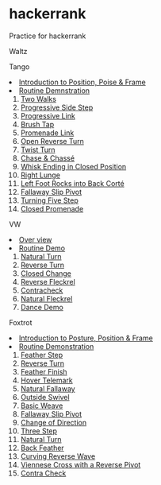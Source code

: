 # hackerrank

Practice for hackerrank


Waltz

Tango
<li> <a href="http://view.vzaar.com/1319295/video?origin=iframe"> Introduction to Position, Poise & Frame</a>
<li> <a href="http://view.vzaar.com/1319292/video?origin=iframe"> Routine Demnstration</a>
<ol>
<li> <a href="http://view.vzaar.com/1319290/video?origin=iframe"> Two Walks</a>
<li> <a href="http://view.vzaar.com/1319284/video?origin=iframe"> Progressive Side Step</a>
<li> <a href="http://view.vzaar.com/1319276/video?origin=iframe"> Progressive Link</a>
<li> <a href="http://view.vzaar.com/1329748/video?origin=iframe"> Brush Tap</a>
<li> <a href="http://view.vzaar.com/1329740/video?origin=iframe"> Promenade Link</a>
<li> <a href="http://view.vzaar.com/1329734/video?origin=iframe"> Open Reverse Turn</a>
<li> <a href="http://view.vzaar.com/1329715/video?origin=iframe"> Twist Turn</a>
<li> <a href="http://view.vzaar.com/1329697/video?origin=iframe"> Chase & Chass&eacute;</a>
<li> <a href="http://view.vzaar.com/1329677/video?origin=iframe"> Whisk Ending in Closed Position</a>
<li> <a href="http://view.vzaar.com/1329670/video?origin=iframe"> Right Lunge</a>
<li> <a href="http://view.vzaar.com/1329647/video?origin=iframe"> Left Foot Rocks into Back Cort&eacute;</a>
<li> <a href="http://view.vzaar.com/1329617/video?origin=iframe"> Fallaway Slip Pivot</a>
<li> <a href="http://view.vzaar.com/1329588/video?origin=iframe"> Turning Five Step</a>
<li> <a href="http://view.vzaar.com/1329579/video?origin=iframe"> Closed Promenade</a>

</ol>

VW
<li> <a href="http://view.vzaar.com/1319799/video?origin=iframe">Over view</a>
<li> <a href="http://view.vzaar.com/1319754/video?origin=iframe">Routine Demo</a>
<ol>
<li> <a href="http://view.vzaar.com/1319751/video?origin=iframe">Natural Turn</a>
<li> <a href="http://view.vzaar.com/1319734/video?origin=iframe">Reverse Turn</a>
<li> <a href="http://view.vzaar.com/1319724/video?origin=iframe">Closed Change</a>
<li> <a href="http://view.vzaar.com/1319714/video?origin=iframe">Reverse Fleckrel</a>
<li> <a href="http://view.vzaar.com/1319709/video?origin=iframe">Contracheck</a>
<li><a href="http://view.vzaar.com/1319701/video?origin=iframe">Natural Fleckrel</a>
<li><a href="http://view.vzaar.com/1319699/video?origin=iframe">Dance Demo</a>
</ol>

Foxtrot
<li> <a href="http://view.vzaar.com/1319528/video?origin=iframe"> Introduction to Posture, Position & Frame</a>
<li> <a href="http://view.vzaar.com/1319522/video?origin=iframe"> Routine Demonstration</a>
<ol>
<li> <a href="http://view.vzaar.com/1319520/video?origin=iframe"> Feather Step</a>
<li> <a href="http://view.vzaar.com/1319511/video?origin=iframe"> Reverse Turn</a>
<li> <a href="http://view.vzaar.com/1319485/video?origin=iframe"> Feather Finish</a>
<li> <a href="http://view.vzaar.com/1319452/video?origin=iframe"> Hover Telemark</a>
<li> <a href="http://view.vzaar.com/1319436/video?origin=iframe"> Natural Fallaway</a>
<li> <a href="http://view.vzaar.com/1319426/video?origin=iframe"> Outside Swivel</a>
<li> <a href="http://view.vzaar.com/1319418/video?origin=iframe"> Basic Weave</a>
<li> <a href="http://view.vzaar.com/1319405/video?origin=iframe"> Fallaway Slip Pivot</a>
<li> <a href="http://view.vzaar.com/1319385/video?origin=iframe"> Change of Direction</a>
<li> <a href="http://view.vzaar.com/1319369/video?origin=iframe"> Three Step</a>
<li> <a href="http://view.vzaar.com/1319358/video?origin=iframe"> Natural Turn</a>
<li> <a href="http://view.vzaar.com/1319346/video?origin=iframe"> Back Feather</a>
<li> <a href="http://view.vzaar.com/1319332/video?origin=iframe"> Curving Reverse Wave</a>
<li> <a href="http://view.vzaar.com/1319323/video?origin=iframe"> Viennese Cross with a Reverse Pivot</a>
<li> <a href="http://view.vzaar.com/1319310/video?origin=iframe"> Contra Check</a>
</ol>

